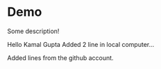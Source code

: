 # Demo
Some description! 

Hello Kamal Gupta
Added 2 line in local computer...

Added lines from the github account.
